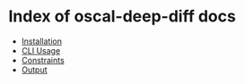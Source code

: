 # Index of oscal-deep-diff docs
* [Installation](./installation.md)
* [CLI Usage](./CLI_usage.md)
* [Constraints](./constraints.md)
* [Output](./output.md)